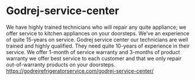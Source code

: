 # Godrej-service-center
We have highly trained technicians who will repair any quite appliance; we offer service to kitchen appliances on your doorsteps. We’ve an experience of quite 15-years on service. Godrej service center our technicians are well trained and highly qualified. They need quite 10-years of experience in their service. We offer 1-month of service warranty and 3-months of product warranty we offer best service to each customer and that we only repair out-of-warranty products on your doorsteps. https://godrejrefrigeratorservice.com/godrej-service-center/
